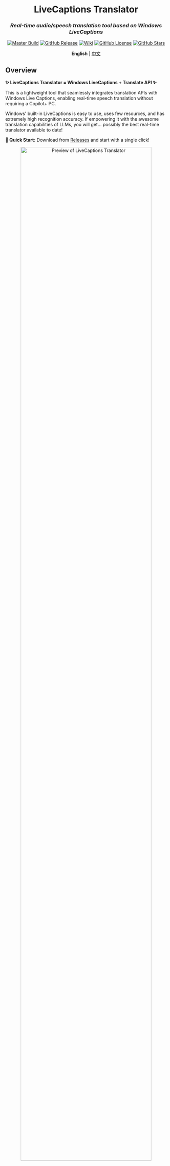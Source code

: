 ﻿<div align="center">

# LiveCaptions Translator

### *Real-time audio/speech translation tool based on Windows LiveCaptions*

[![Master Build](https://github.com/SakiRinn/LiveCaptions-Translator/actions/workflows/dotnet-build.yml/badge.svg?branch=master)](https://github.com/SakiRinn/LiveCaptions-Translator/actions/workflows/dotnet-build.yml)
[![GitHub Release](https://img.shields.io/github/v/release/SakiRinn/LiveCaptions-Translator?label=Latest)](https://github.com/SakiRinn/LiveCaptions-Translator/releases/latest)
[![Wiki](https://img.shields.io/badge/Wiki-GitHub-blue)](https://github.com/SakiRinn/LiveCaptions-Translator/wiki)
[![GitHub License](https://img.shields.io/github/license/SakiRinn/LiveCaptions-Translator)](https://github.com/SakiRinn/LiveCaptions-Translator/blob/master/LICENSE)
[![GitHub Stars](https://img.shields.io/github/stars/SakiRinn/LiveCaptions-Translator)](https://github.com/SakiRinn/LiveCaptions-Translator/stargazers)

**English** | [中文](README_zh-CN.md)

</div>

## Overview

**✨ LiveCaptions Translator = Windows LiveCaptions + Translate API ✨**

This is a lightweight tool that seamlessly integrates translation APIs with Windows Live Captions, enabling real-time speech translation without requiring a Copilot+ PC.

Windows' built-in LiveCaptions is easy to use, uses few resources, and has extremely high recognition accuracy. If empowering it with the awesome translation capabilities of LLMs, you will get... possibly the best real-time translator available to date!

**🚀 Quick Start:** Download from [Releases](https://github.com/SakiRinn/LiveCaptions-Translator/releases) and start with a single click!

<div align="center">
  <img src="images/preview.png" alt="Preview of LiveCaptions Translator" width="90%" />
  <br>
  <em style="font-size:80%">Preview of LiveCaptions Translator</em>
  <br>
</div>

## Features

- **🔄 Seamless Integration** \
  Automatically invokes Windows LiveCaptions without opening separate windows. Provides a unified experience for real-time audio/speech translation.
  After your first use, Windows LiveCaptions will be hidden by default. You can show it again in the settings.

  <div align="center">
  <img src="images/show_livecaptions.png" alt="LiveCaptions Show/Hide button" width="90%" />
  <br>
  <em style="font-size:80%">LiveCaptions Show/Hide button</em>
  <br>
  </div>

  By enabling the ***Include microphone audio option*** in the setting of Windows LiveCaptions, you can achieve real-time speech translation!
  > ⚠️ **IMPORTANT:** You must change the source language in Windows LiveCaptions!

- **🎨 Modern Interface** \
  Easy-to-use and clean Fluent UI aligned with modern Windows aesthetics. It can automatically switches between light and dark themes 🌓 based on the system setting.

- **🌐 Multiple Translation Services** \
  Supports various translation engines, including 2 out-of-the-box Google Translate.
  Implemented translation engines are shown in the table below:

  <div align="center">

  | API                                 | Type        | Hosting     |
  | ----------------------------------- | ----------- | ----------- |
  | [Ollama](https://ollama.com)        | LLM-based   | Self-hosted |
  | OpenAI Compatible API               | LLM-based   | Online      |
  | [OpenRouter](https://openrouter.ai) | LLM-based   | Online      |
  | Google Translate                    | Traditional | Online      |
  | DeepL                               | Traditional | Online      |
  | Youdao                              | Traditional | Online      |
  | Baidu Translate                     | Traditional | Online      |
  | MTranServer                         | Traditional | Self-hosted |

  </div>

  It's strongly recommended using **LLM-based** translation engines, as LLMs excel at handling incomplete sentences and are adept at understanding context.

- **🪟 Overlay Window** \
  Open a borderless, transparent overlay window to display subtitles, providing the most immersive experience. This is very useful for scenarios like gaming, videos, and live streams!
  You can even make it completely embedded into the screen, becoming part of it. This means it won't affect any of your operations at all! This is perfect for gamers.

  <div align="center">
  <img src="images/overlay_window.png" alt="Overlay Window" width="80%" />
  <br>
  <em style="font-size:80%">Overlay window</em>
  <br>
  </div>

  You can open the Overlay Window on the taskbar. You can adjust its parameters such as the window background and subtitle color, font size, and transparency. Extremely high configurability allows it to completely match your preferences!
  You can adjust the number of sentences displayed simultaneously in the *Overlay Sentences* section of the setting page.

- **⚙️ Flexible Controls** \
  Supports Always-on-top window and convenient translation pause/resume, and you can copy text with a single click for quick share or saving.

- **📒 History Management** \
  Records original and translated text, perfect for meetings, lectures, and important discussions.
  You can export all records as a CSV file.

  <div align="center">
  <img src="images/history.png" alt="Translation history" width="90%" />
  <br>
  <em style="font-size:80%">Translation history</em>
  <br>
  </div>

- **🎞️ Log Cards** \
  Recent transcription records can be displayed as Log Cards, which helps you better grasp the context.
  You can enable it on the taskbar of the main page and change the number of cards in the *Log Cards* section of the setting page.

  <div align="center">
  <img src="images/log_cards.png" alt="Log cards" width="90%" />
  <br>
  <em style="font-size:80%">Log Cards</em>
  <br>
  </div>


## Prerequisites

<div align="center">

| Requirement                                                                                                           | Details                                     |
| --------------------------------------------------------------------------------------------------------------------- | ------------------------------------------- |
| <img src="https://img.shields.io/badge/Windows-11%20(22H2+)-0078D6?style=for-the-badge&logo=windows&logoColor=white"> | With LiveCaptions support.                  |
| <img src="https://img.shields.io/badge/.NET-8.0+-512BD4?style=for-the-badge&logo=dotnet&logoColor=white">             | Recommended. Not test in previous versions. |

</div>

This tool is based on Windows LiveCaptions, which is available since Windows 11 22H2.

We suggest you have .NET runtime 8.0 or higher installed. If you are not available to install one, you can download the ***with runtime*** version but its size is bigger.

<div align="center">
  <p align="center">
    <a href="https://github.com/SakiRinn/LiveCaptions-Translator/wiki">
      <img src="https://img.shields.io/badge/📚_Check_our_Wiki_for_detailed_information-2ea44f?style=for-the-badge" alt="Check our Wiki">
    </a>
  </p>
</div>

## Getting Started

> ⚠️ **IMPORTANT:** You must complete the following steps before running LiveCaptions Translator for the first time.
>
> For detailed information, see Microsoft's guide on [Using live captions](https://support.microsoft.com/en-us/windows/use-live-captions-to-better-understand-audio-b52da59c-14b8-4031-aeeb-f6a47e6055df).

### Step 1: Verify Windows LiveCaptions Availability

Confirm LiveCaptions is available on your system using any of these methods:

- Toggle **Live captions** in the quick settings
- Press **Win + Ctrl + L**
- Access via **Quick settings** > **Accessibility** > **Live captions**
- Open **Start** > **All apps** > **Accessibility** > **Live captions**
- Navigate to **Settings** > **Accessibility** > **Captions** and enable **Live captions**

### Step 2: Setup and Configure LiveCaptions

When you start for the first time, live captions will ask for your consent to process voice data on your device and prompt you to download language files to be used by on-device speech recognition.

After launching Windows LiveCaptions, you can click the **⚙️Gear** icon to open the setting menu.

To enhance your experience with LiveCaptions Translator, we strongly recommend configuring the following settings:

- Select Position > Overlaid on screen. (Importantly)
- Click Caption language > Add a language to add some languages and download all items under Speech Recognition in ··· Language options.

<div align="center">
  <img src="images/speech_recognition.png" alt="Items under speech recognition" width="80%" />
  <br>
  <em style="font-size:80%">Required speech recognition downloads</em>
  <br>
</div>

After configuration, close Windows LiveCaptions and launch LiveCaptions Translator to start using it! 🎉

## Project Stats

### Activity

<div align="center">
  <img src="https://img.shields.io/github/issues/SakiRinn/LiveCaptions-Translator?style=for-the-badge&label=Issues&color=yellow" alt="GitHub Issues">
  <img src="https://img.shields.io/github/issues-pr/SakiRinn/LiveCaptions-Translator?style=for-the-badge&label=Pull%20Requests&color=blue" alt="GitHub Pull Requests">
  <img src="https://img.shields.io/github/discussions/SakiRinn/LiveCaptions-Translator?style=for-the-badge&label=Discussions&color=orange" alt="GitHub Discussions">
  <img src="https://img.shields.io/github/last-commit/SakiRinn/LiveCaptions-Translator?style=for-the-badge&label=Last%20Commit&color=purple" alt="GitHub Last Commit">
</div>

### Contributors

<div align="center">
  <img src="https://img.shields.io/github/contributors/SakiRinn/LiveCaptions-Translator?style=for-the-badge&label=Contributors&color=success" alt="GitHub Contributors">
  <br>
  <a href="https://github.com/SakiRinn/LiveCaptions-Translator/graphs/contributors">
    <img src="https://contrib.rocks/image?repo=SakiRinn/LiveCaptions-Translator" />
  </a>
</div>

### Star History

[![Stargazers over time](https://starchart.cc/SakiRinn/LiveCaptions-Translator.svg?variant=adaptive)](https://starchart.cc/SakiRinn/LiveCaptions-Translator)

